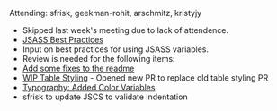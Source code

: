 Attending: sfrisk, geekman-rohit, arschmitz, kristyjy

* Skipped last week's meeting due to lack of attendence.
* [JSASS Best Practices](https://github.com/jquery/css-chassis/issues/135)
 * Input on best practices for using JSASS variables.
* Review is needed for the following items:
 * [Add some fixes to the readme](https://github.com/jquery/css-chassis/pull/132)
 * [WIP Table Styling](https://github.com/jquery/css-chassis/pull/130) - Opened new PR to replace old table styling PR
 * [Typography: Added Color Variables](https://github.com/jquery/css-chassis/pull/129)
* sfrisk to update JSCS to validate indentation 
